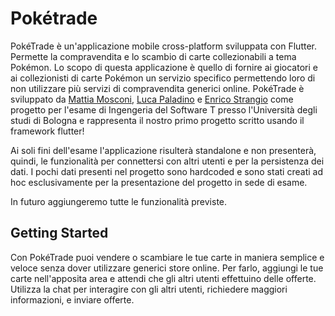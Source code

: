 # Pokétrade

PokéTrade è un'applicazione mobile cross-platform sviluppata con Flutter. Permette la compravendita e lo scambio di carte collezionabili a tema Pokémon.
Lo scopo di questa applicazione è quello di fornire ai giocatori e ai collezionisti di carte Pokémon un servizio specifico permettendo loro di non utilizzare più servizi di compravendita generici online.
PokéTrade è sviluppato da [Mattia Mosconi](https://github.com/Moscao13), [Luca Paladino](https://github.com/infrizzi) e [Enrico Strangio](https://github.com/enristra) come progetto per l'esame di Ingengeria del Software T presso l'Università degli studi di Bologna e rappresenta il nostro primo progetto scritto usando il framework flutter!

Ai soli fini dell'esame l'applicazione risulterà standalone e non presenterà, quindi, le funzionalità per connettersi con altri utenti e per la persistenza dei dati. I pochi dati presenti nel progetto sono hardcoded e sono stati creati ad hoc esclusivamente per la presentazione del progetto in sede di esame.

In futuro aggiungeremo tutte le funzionalità previste.

## Getting Started

Con PokéTrade puoi vendere o scambiare le tue carte in maniera semplice e veloce senza dover utilizzare generici store online.
Per farlo, aggiungi le tue carte nell'apposita area e attendi che gli altri utenti effettuino delle offerte.
Utilizza la chat per interagire con gli altri utenti, richiedere maggiori informazioni, e inviare offerte.
